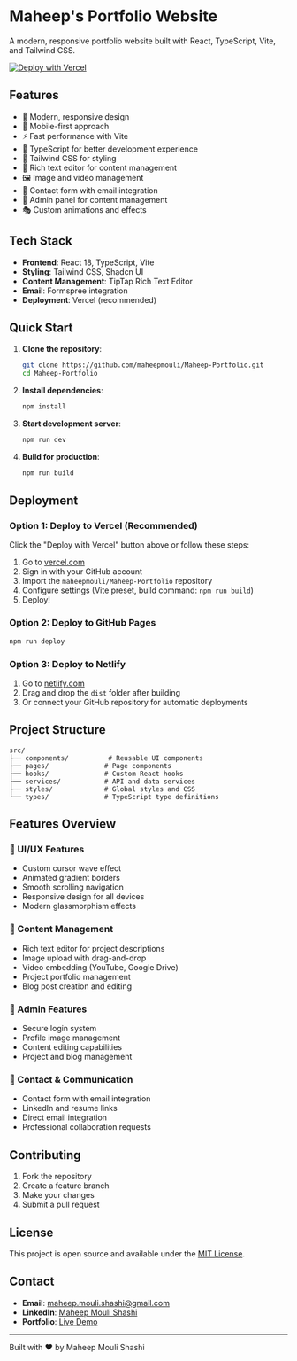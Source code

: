 # Maheep's Portfolio Website

A modern, responsive portfolio website built with React, TypeScript, Vite, and Tailwind CSS.

[![Deploy with Vercel](https://vercel.com/button)](https://vercel.com/new/clone?repository-url=https%3A%2F%2Fgithub.com%2Fmaheepmouli%2FMaheep-Portfolio)

## Features

- 🎨 Modern, responsive design
- 📱 Mobile-first approach
- ⚡ Fast performance with Vite
- 🎯 TypeScript for better development experience
- 🎨 Tailwind CSS for styling
- 📝 Rich text editor for content management
- 🖼️ Image and video management
- 📧 Contact form with email integration
- 🔐 Admin panel for content management
- 🎭 Custom animations and effects

## Tech Stack

- **Frontend**: React 18, TypeScript, Vite
- **Styling**: Tailwind CSS, Shadcn UI
- **Content Management**: TipTap Rich Text Editor
- **Email**: Formspree integration
- **Deployment**: Vercel (recommended)

## Quick Start

1. **Clone the repository**:
   ```bash
   git clone https://github.com/maheepmouli/Maheep-Portfolio.git
   cd Maheep-Portfolio
   ```

2. **Install dependencies**:
   ```bash
   npm install
   ```

3. **Start development server**:
   ```bash
   npm run dev
   ```

4. **Build for production**:
   ```bash
   npm run build
   ```

## Deployment

### Option 1: Deploy to Vercel (Recommended)
Click the "Deploy with Vercel" button above or follow these steps:
1. Go to [vercel.com](https://vercel.com)
2. Sign in with your GitHub account
3. Import the `maheepmouli/Maheep-Portfolio` repository
4. Configure settings (Vite preset, build command: `npm run build`)
5. Deploy!

### Option 2: Deploy to GitHub Pages
```bash
npm run deploy
```

### Option 3: Deploy to Netlify
1. Go to [netlify.com](https://netlify.com)
2. Drag and drop the `dist` folder after building
3. Or connect your GitHub repository for automatic deployments

## Project Structure

```
src/
├── components/          # Reusable UI components
├── pages/              # Page components
├── hooks/              # Custom React hooks
├── services/           # API and data services
├── styles/             # Global styles and CSS
└── types/              # TypeScript type definitions
```

## Features Overview

### 🎨 UI/UX Features
- Custom cursor wave effect
- Animated gradient borders
- Smooth scrolling navigation
- Responsive design for all devices
- Modern glassmorphism effects

### 📝 Content Management
- Rich text editor for project descriptions
- Image upload with drag-and-drop
- Video embedding (YouTube, Google Drive)
- Project portfolio management
- Blog post creation and editing

### 🔐 Admin Features
- Secure login system
- Profile image management
- Content editing capabilities
- Project and blog management

### 📧 Contact & Communication
- Contact form with email integration
- LinkedIn and resume links
- Direct email integration
- Professional collaboration requests

## Contributing

1. Fork the repository
2. Create a feature branch
3. Make your changes
4. Submit a pull request

## License

This project is open source and available under the [MIT License](LICENSE).

## Contact

- **Email**: maheep.mouli.shashi@gmail.com
- **LinkedIn**: [Maheep Mouli Shashi](https://linkedin.com/in/maheepmouli)
- **Portfolio**: [Live Demo](https://your-vercel-url.vercel.app)

---

Built with ❤️ by Maheep Mouli Shashi